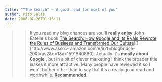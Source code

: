 ```yaml
---
title: "“The Search” – A good read for most of you"
author: Pito Salas
date: 2006-07-26T01:16:11
---
```



>>

>> If you read my blog chances are you'll **really enjoy** John Batelle's book
[The Search: How Google and Its Rivals Rewrote the Rules of Business and
Transformed Our
Culture](<http://www.amazon.com/exec/obidos/redirect?link_code=as2&path=ASIN/1591840880&tag=blogbridge-20&camp=1789&creative=9325>)![](http://www.assoc-
amazon.com/e/ir?t=blogbridge-20&l=as2&o=1&a=1591840880). Actually it's
**mostly about Google** , but in a bit of clever marketing I think the broader
title makes it more attractive. Many people have reviewed it so I won't bother
other than to say that it's a really good read and worthwhile.
**Recommended**.


